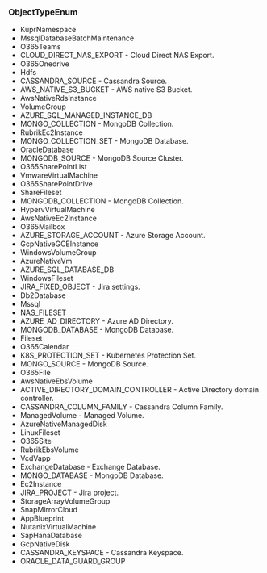 ### ObjectTypeEnum
- KuprNamespace
- MssqlDatabaseBatchMaintenance
- O365Teams
- CLOUD_DIRECT_NAS_EXPORT - Cloud Direct NAS Export.
- O365Onedrive
- Hdfs
- CASSANDRA_SOURCE - Cassandra Source.
- AWS_NATIVE_S3_BUCKET - AWS native S3 Bucket.
- AwsNativeRdsInstance
- VolumeGroup
- AZURE_SQL_MANAGED_INSTANCE_DB
- MONGO_COLLECTION - MongoDB Collection.
- RubrikEc2Instance
- MONGO_COLLECTION_SET - MongoDB Database.
- OracleDatabase
- MONGODB_SOURCE - MongoDB Source Cluster.
- O365SharePointList
- VmwareVirtualMachine
- O365SharePointDrive
- ShareFileset
- MONGODB_COLLECTION - MongoDB Collection.
- HypervVirtualMachine
- AwsNativeEc2Instance
- O365Mailbox
- AZURE_STORAGE_ACCOUNT - Azure Storage Account.
- GcpNativeGCEInstance
- WindowsVolumeGroup
- AzureNativeVm
- AZURE_SQL_DATABASE_DB
- WindowsFileset
- JIRA_FIXED_OBJECT - Jira settings.
- Db2Database
- Mssql
- NAS_FILESET
- AZURE_AD_DIRECTORY - Azure AD Directory.
- MONGODB_DATABASE - MongoDB Database.
- Fileset
- O365Calendar
- K8S_PROTECTION_SET - Kubernetes Protection Set.
- MONGO_SOURCE - MongoDB Source.
- O365File
- AwsNativeEbsVolume
- ACTIVE_DIRECTORY_DOMAIN_CONTROLLER - Active Directory domain controller.
- CASSANDRA_COLUMN_FAMILY - Cassandra Column Family.
- ManagedVolume - Managed Volume.
- AzureNativeManagedDisk
- LinuxFileset
- O365Site
- RubrikEbsVolume
- VcdVapp
- ExchangeDatabase - Exchange Database.
- MONGO_DATABASE - MongoDB Database.
- Ec2Instance
- JIRA_PROJECT - Jira project.
- StorageArrayVolumeGroup
- SnapMirrorCloud
- AppBlueprint
- NutanixVirtualMachine
- SapHanaDatabase
- GcpNativeDisk
- CASSANDRA_KEYSPACE - Cassandra Keyspace.
- ORACLE_DATA_GUARD_GROUP
